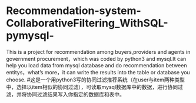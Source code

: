 # Recommendation-system-CollaborativeFiltering_WithSQL-pymysql-
This is a project for recommendation among buyers,providers and agents in government procurement，which was coded by python3 and mysql.It can help you load data from mysql database and do recommendation between entitys，what’s more，it can write the results into the table or database you choose.
#这是一个用python3写的协同过滤推荐系统（在user与item两种类型中，选择以item相似的协同过滤），可读取mysql数据库中的数据，进行协同过滤，并将协同过滤结果写入你指定的数据库和表中。
